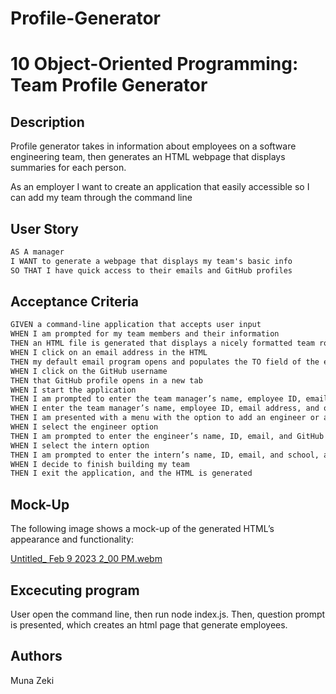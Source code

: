 # Profile-Generator
# 10 Object-Oriented Programming: Team Profile Generator

## Description

Profile generator takes in information about employees on a software engineering team, then generates an HTML webpage that displays summaries for each person. 

As an employer I want to create an application that easily accessible so I can add my team through the command line


## User Story

```md
AS A manager
I WANT to generate a webpage that displays my team's basic info
SO THAT I have quick access to their emails and GitHub profiles
```

## Acceptance Criteria

```md
GIVEN a command-line application that accepts user input
WHEN I am prompted for my team members and their information
THEN an HTML file is generated that displays a nicely formatted team roster based on user input
WHEN I click on an email address in the HTML
THEN my default email program opens and populates the TO field of the email with the address
WHEN I click on the GitHub username
THEN that GitHub profile opens in a new tab
WHEN I start the application
THEN I am prompted to enter the team manager’s name, employee ID, email address, and office number
WHEN I enter the team manager’s name, employee ID, email address, and office number
THEN I am presented with a menu with the option to add an engineer or an intern or to finish building my team
WHEN I select the engineer option
THEN I am prompted to enter the engineer’s name, ID, email, and GitHub username, and I am taken back to the menu
WHEN I select the intern option
THEN I am prompted to enter the intern’s name, ID, email, and school, and I am taken back to the menu
WHEN I decide to finish building my team
THEN I exit the application, and the HTML is generated
```

## Mock-Up

The following image shows a mock-up of the generated HTML’s appearance and functionality:

[Untitled_ Feb 9 2023 2_00 PM.webm](https://user-images.githubusercontent.com/117357827/217927484-0765fcc6-3e5e-4184-be58-501592bd2852.webm)


## Excecuting program

User open the command line, then run node index.js. Then, question prompt is presented, which creates an html page that generate employees. 

## Authors 

Muna Zeki










